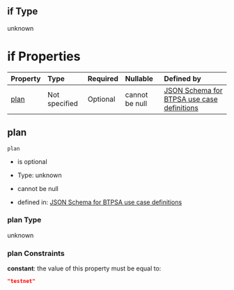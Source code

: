 ## if Type

unknown

# if Properties

| Property      | Type          | Required | Nullable       | Defined by                                                                                                                                                                                                                                  |
| :------------ | :------------ | :------- | :------------- | :------------------------------------------------------------------------------------------------------------------------------------------------------------------------------------------------------------------------------------------ |
| [plan](#plan) | Not specified | Optional | cannot be null | [JSON Schema for BTPSA use case definitions](btpsa-usecase-properties-services-items-allof-1-then-allof-46-then-allof-5-if-properties-plan.md "undefined#/properties/services/items/allOf/1/then/allOf/46/then/allOf/5/if/properties/plan") |

## plan



`plan`

*   is optional

*   Type: unknown

*   cannot be null

*   defined in: [JSON Schema for BTPSA use case definitions](btpsa-usecase-properties-services-items-allof-1-then-allof-46-then-allof-5-if-properties-plan.md "undefined#/properties/services/items/allOf/1/then/allOf/46/then/allOf/5/if/properties/plan")

### plan Type

unknown

### plan Constraints

**constant**: the value of this property must be equal to:

```json
"testnet"
```
